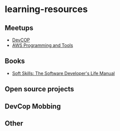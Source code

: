 # learning-resources

## Meetups
- [DevCOP](https://www.meetup.com/DevCoP-Melbourne/)
- [AWS Programming and Tools](https://www.meetup.com/Melbourne-AWS-Programming-and-Tools-Meetup/)
## Books
- [Soft Skills: The Software Developer's Life Manual](https://www.amazon.com/Soft-Skills-Software-Developers-Manual/dp/B0158SJ3EM)

## Open source projects

## DevCop Mobbing

## Other
